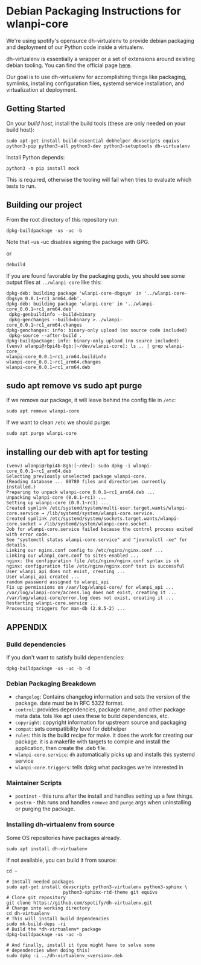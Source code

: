 # Debian Packaging Instructions for wlanpi-core

We're using spotify's opensurce dh-virtualenv to provide debian packaging and deployment of our Python code inside a virtualenv.

dh-virtualenv is essentially a wrapper or a set of extensions around existing debian tooling. You can find the official page [here](https://github.com/spotify/dh-virtualenv).

Our goal is to use dh-virtualenv for accomplishing things like packaging, symlinks, installing configuration files, systemd service installation, and virtualization at deployment.

## Getting Started

On your _build host_, install the build tools (these are only needed on your build host):

```
sudo apt-get install build-essential debhelper devscripts equivs python3-pip python3-all python3-dev python3-setuptools dh-virtualenv
```

Install Python depends:

```
python3 -m pip install mock
```

This is required, otherwise the tooling will fail when tries to evaluate which tests to run.

## Building our project

From the root directory of this repository run:

```
dpkg-buildpackage -us -uc -b
```

Note that -us -uc disables signing the package with GPG.


or

```
debuild
```

If you are found favorable by the packaging gods, you should see some output files at `../wlanpi-core` like this:

```
dpkg-deb: building package 'wlanpi-core-dbgsym' in '../wlanpi-core-dbgsym_0.0.1~rc1_arm64.deb'.
dpkg-deb: building package 'wlanpi-core' in '../wlanpi-core_0.0.1~rc1_arm64.deb'.
 dpkg-genbuildinfo --build=binary
 dpkg-genchanges --build=binary >../wlanpi-core_0.0.1~rc1_arm64.changes
dpkg-genchanges: info: binary-only upload (no source code included)
 dpkg-source --after-build .
dpkg-buildpackage: info: binary-only upload (no source included)
(venv) wlanpi@rbpi4b-8gb:[~/dev/wlanpi-core]: ls .. | grep wlanpi-core_
wlanpi-core_0.0.1~rc1_arm64.buildinfo
wlanpi-core_0.0.1~rc1_arm64.changes
wlanpi-core_0.0.1~rc1_arm64.deb
```

## sudo apt remove vs sudo apt purge

If we remove our package, it will leave behind the config file in `/etc`:

`sudo apt remove wlanpi-core`

If we want to clean `/etc` we should purge:

`sudo apt purge wlanpi-core`


## installing our deb with apt for testing

```
(venv) wlanpi@rbpi4b-8gb:[~/dev]: sudo dpkg -i wlanpi-core_0.0.1~rc1_arm64.deb 
Selecting previously unselected package wlanpi-core.
(Reading database ... 80780 files and directories currently installed.)
Preparing to unpack wlanpi-core_0.0.1~rc1_arm64.deb ...
Unpacking wlanpi-core (0.0.1~rc1) ...
Setting up wlanpi-core (0.0.1~rc1) ...
Created symlink /etc/systemd/system/multi-user.target.wants/wlanpi-core.service → /lib/systemd/system/wlanpi-core.service.
Created symlink /etc/systemd/system/sockets.target.wants/wlanpi-core.socket → /lib/systemd/system/wlanpi-core.socket.
Job for wlanpi-core.service failed because the control process exited with error code.
See "systemctl status wlanpi-core.service" and "journalctl -xe" for details.
Linking our nginx.conf config to /etc/nginx/nginx.conf ...
Linking our wlanpi_core.conf to sites-enabled ...
nginx: the configuration file /etc/nginx/nginx.conf syntax is ok
nginx: configuration file /etc/nginx/nginx.conf test is successful
User wlanpi_api does not exist, creating ...
User wlanpi_api created ...
random password assigned to wlanpi_api
Fix up permissions on /var/log/wlanpi-core/ for wlanpi_api ...
/var/log/wlanpi-core/access.log does not exist, creating it ...
/var/log/wlanpi-core/error.log does not exist, creating it ...
Restarting wlanpi-core.service ...
Processing triggers for man-db (2.8.5-2) ...
```

## APPENDIX

### Build dependencies

If you don't want to satisfy build dependencies:

```
dpkg-buildpackage -us -uc -b -d
```

### Debian Packaging Breakdown

- `changelog`: Contains changelog information and sets the version of the package. date must be in RFC 5322 format.
- `control`: provides dependencies, package name, and other package meta data. tols like apt uses these to build dependencies, etc.
- `copyright`: copyright information for upstream source and packaging
- `compat`: sets compatibility level for debhelper
- `rules`: this is the build recipe for make. it does the work for creating our package. it is a makefile with targets to compile and install the application, then create the .deb file.
- `wlanpi-core.service`: `dh` automatically picks up and installs this systemd service
- `wlanpi-core.triggers`: tells dpkg what packages we're interested in

### Maintainer Scripts

- `postinst` - this runs after the install and handles setting up a few things.
- `postrm` - this runs and handles `remove` and `purge` args when uninstalling or purging the package.

### Installing dh-virtualenv from source

Some OS repositories have packages already. 

```
sudo apt install dh-virtualenv
```

If not available, you can build it from source:

```
cd ~

# Install needed packages
sudo apt-get install devscripts python3-virtualenv python3-sphinx \
                     python3-sphinx-rtd-theme git equivs
# Clone git repository
git clone https://github.com/spotify/dh-virtualenv.git
# Change into working directory
cd dh-virtualenv
# This will install build dependencies
sudo mk-build-deps -ri
# Build the *dh-virtualenv* package
dpkg-buildpackage -us -uc -b

# And finally, install it (you might have to solve some
# dependencies when doing this)
sudo dpkg -i ../dh-virtualenv_<version>.deb
```
